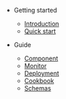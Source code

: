 - Getting started
    * [Introduction](/)
    * [Quick start](quickstart.md)

- Guide

    * [Component](component.md)
    * [Monitor](monitor.md)
    * [Deployment](deployment.md)
    * [Cookbook](cookbook.md)
    * [Schemas](schemas.md)